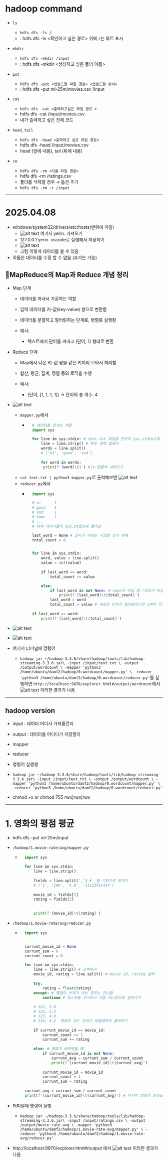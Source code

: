 # hadoop command

- `ls`
    - `hdfs dfs -ls /`
    -  : hdfs dfs -ls <확인하고 싶은 경로> 위에 `/`는 루트 표시 

- `mkdir`
    - `hdfs dfs -mkdir /input`
    - : hdfs dfs -mkdir <생성하고 싶은 폴더 이름>

- `put`
    - `hdfs dfs -put <업로드할 파일 경로> <업로드할 위치>`
    - : hdfs dfs -put ml-25m/movies.csv /input

- `cat`
    - `hdfs dfs -cat <출력하고싶은 파일 경로 >`
    - hdfs dfs -cat /input/movies.csv 
    - 내가 출력하고 싶은 전체 코드 

- `head`, `tail`
    - `hdfs dfs -head <출력하고 싶은 파일 경로>`
    - hdfs dfs -head /input/movies.csv
    - head (앞에 내용), tail (뒤에 내용)

- `rm`
    - `hdfs dfs -rm <지울 파일 경로>`
    - hdfs dfs -rm /ratings.csv
    - 폴더를 삭제할 경우 -r 옵션 추가
    - `hdfs dfs -rm -r /input`


---

# 2025.04.08 
- windows/system32/drivers/etc/hosts(맨위에 파일)
    - ![alt text](img/image.png) 여기서 yerin. 가져오기 
    - 127.0.0.1 yerin. vscode로 실행해서 저장하기
    - ![alt text](img/image-1.png) 
    - 그럼 이렇게 데이터를 볼 수 있음   
- 하둡은 데이터를 수정 할 수 없음 (추가는 가능)

## 🔹MapReduce의 Map과 Reduce 개념 정리
- Map 단계

    - 데이터를 꺼내서 가공하는 역할

    - 입력 데이터를 키-값(key-value) 쌍으로 변환함

    - 데이터를 분할하고 필터링하는 단계로, 병렬로 실행됨

    - 예시:

        - 텍스트에서 단어를 꺼내고 (단어, 1) 형태로 변환

- Reduce 단계

    - Map에서 나온 키-값 쌍을 같은 키끼리 모아서 처리함

    - 합산, 평균, 집계, 정렬 등의 로직을 수행

    - 예시:

        - (단어, [1, 1, 1, 1]) → 단어의 총 개수: 4


- ![alt text](img/image-2.png)
    - `mapper.py`에서 
        - ```python
            # 데이터를 쪼개는 역할
            import sys

            for line in sys.stdin: # text.txt 파일을 전부다 sys.stdin으로 불러와서 한줄씩 line에 저장하기
                line = line.strip() # 좌우 공백 없애기
                words = line.split()
                # ['hi', 'good', 'sad']
    
                for word in words:
                 print(f'{word}\t1') #\t:한줄씩 내려쓰기 
            ```
    - `cat text.txt | python3 mapper.py`로 출력해보면 ![alt text](img/image-3.png)
    - `reducer.py`에서
        - ```python
            import sys

            # hi      1
            # good    1
            # sad     1
            # home    1
            # ...
            # 위에 데이터들이 sys.stdin에 들어감

            last_word = None # 글자가 바뀌는 시점을 찾기 위해
            total_count = 0


            for line in sys.stdin:
                word, value = line.split() 
                value = int(value)
                
                if last_word == word:
                    total_count += value

                else:
                    if last_word is not None: # none이 아닐 때 (최초가 아닐때)
                        print(f'{last_word}\t{total_count}')
                    last_word = word
                    total_count = value # 새로운 단어가 들어왔으니깐 1부터 다시 시작
                    
            if last_word == word:
                print(f'{last_word}\t{total_count}')
            ```
- ![alt text](img/image-4.png)
- ![alt text](img/image-5.png)
- 여기서 터미널에 명령어 
    - `hadoop jar ~/hadoop-3.3.6/share/hadoop/tools/lib/hadoop-streaming-3.3.6.jar\
 -input /input/text.txt \
 -output /output/wordcount \
 -mapper 'python3 /home/ubuntu/damf2/hadoop/0.wordcount/mapper.py' \
 -reducer 'python3 /home/ubuntu/damf2/hadoop/0.wordcount/reducer.py'`를 실행하면 `http://localhost:9870/explorer.html#/output/wordcount`에서![alt text](image-6.png) 이러한 결과가 나옴

---
## hadoop version
- input : 데이터 어디서 가져올건지
- output : 데이터를 어디다가 저장할지
- mapper
- reducer
- 명령어 실행행
- `hadoop jar ~/hadoop-3.3.6/share/hadoop/tools/lib/hadoop-streaming-3.3.6.jar\
 -input /input/text.txt \
 -output /output/wordcount \
 -mapper 'python3 /home/ubuntu/damf2/hadoop/0.wordcount/mapper.py' \
 -reducer 'python3 /home/ubuntu/damf2/hadoop/0.wordcount/reducer.py'`

 - chmod +x or chmod 755 rwx|rwx|rwx

---
# 1. 영화의 평점 평균 
- hdfs dfs -put ml-25m/input

- `/hadoop/1.movie-rate/avg/mapper.py`
    - ```python 
        import sys

        for line in sys.stdin:
            line = line.strip()
            
            fields = line.split(',') # ,를 기준으로 쪼개기
            # ['1', '296', '5.0', '11133451414']
            
            movie_id = fields[1]
            rating = fields[2]
            
            
            print(f'{movie_id}\t{rating}')
        ```
- `/hadoop/1.movie-rate/avg/reducer.py`
    - ```python
        import sys


        currunt_movie_id = None
        currunt_sum = 0
        currunt_count = 0

        for line in sys.stdin:   
            line = line.strip() # 공백제거
            movie_id, rating = line.split() # movie_id, rating 분리
            
            try:
                rating = float(rating)
            except: # 평점이 숫자가 아닌 경우는 건너뜀
                continue # for문을 무시하고 다음 for문으로 넘어가기 
            
            # 123, 5.0 
            # 123, 3.5
            # 123, 4.0
            # 234, 4.2  영화의 코드 숫자가 바뀔때까지 출력하기 
            
            if currunt_movie_id == movie_id:
                currunt_count += 1
                currunt_sum += rating
                
            else: # 영화가 바뀌었을 떄
                if currunt_movie_id is not None:
                    currunt_avg = currunt_sum / currunt_count
                    print(f'{currunt_movie_id}\t{currunt_avg}')
                
                currunt_movie_id = movie_id
                currunt_count = 1
                currunt_sum = rating
            
        currunt_avg = currunt_sum / currunt_count
        print(f'{currunt_movie_id}\t{currunt_avg}') # 마지막 영화의 결과도 출력해야 하므로 추가로 한 번 더 처리함
        ```
- 터미널에 명령어 실행
    - `hadoop jar ~/hadoop-3.3.6/share/hadoop/tools/lib/hadoop-streaming-3.3.6.jar\
 -input /input/ratings.csv \
 -output /output/movie-rate-avg \
 -mapper 'python3 /home/ubuntu/damf2/hadoop/1.movie-rate-avg/mapper.py' \
 -reducer 'python3 /home/ubuntu/damf2/hadoop/1.movie-rate-avg/reducer.py'`
- http://localhost:9870/explorer.html#/output 에서 ![alt text](image-7.png) 이러한 결과가 나옴 
